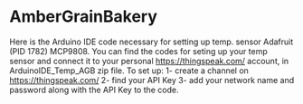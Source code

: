 # AmberGrainBakery
Here is the Arduino IDE code necessary for setting up temp. sensor Adafruit (PID 1782) MCP9808. 
You can find the codes for seting up your temp sensor and connect it to your personal https://thingspeak.com/ account, in ArduinoIDE_Temp_AGB zip file.
To set up:
1- create a channel on https://thingspeak.com/
2- find your API Key
3- add your network name and password along with the API Key to the code.

